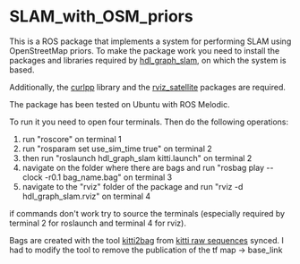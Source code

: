 # SLAM_with_OSM_priors
This is a ROS package that implements a system for performing SLAM using OpenStreetMap priors.
To make the package work you need to install the packages and libraries required by [hdl_graph_slam](https://github.com/koide3/hdl_graph_slam), on which the system is based.

Additionally, the [curlpp](http://www.curlpp.org/) library and the [rviz_satellite](https://github.com/nobleo/rviz_satellite) packages are required.

The package has been tested on Ubuntu with ROS Melodic.

To run it you need to open four terminals. Then do the following operations:
1) run "roscore" on terminal 1
2) run "rosparam set use_sim_time true" on terminal 2 
3) then run "roslaunch hdl_graph_slam kitti.launch" on terminal 2
4) navigate on the folder where there are bags and run "rosbag play --clock -r0.1 bag_name.bag" on terminal 3
5) navigate to the "rviz" folder of the package and run "rviz -d hdl_graph_slam.rviz" on terminal 4

if commands don't work try to source the terminals (especially required by terminal 2 for roslaunch and terminal 4 for rviz).

Bags are created with the tool [kitti2bag](https://github.com/tomas789/kitti2bag) from [kitti raw sequences](http://www.cvlibs.net/datasets/kitti/raw_data.php) synced. I had to modify the tool to remove the publication of the tf map -> base_link
